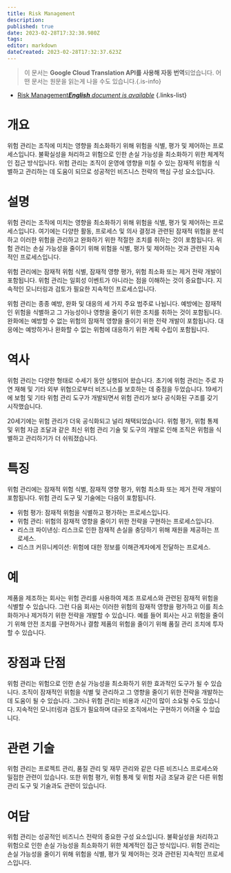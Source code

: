 ```yaml
---
title: Risk Management
description: 
published: true
date: 2023-02-28T17:32:38.980Z
tags: 
editor: markdown
dateCreated: 2023-02-28T17:32:37.623Z
---
```


> 이 문서는 **Google Cloud Translation API를 사용해 자동 번역**되었습니다.
어떤 문서는 원문을 읽는게 나을 수도 있습니다.{.is-info}



- [Risk Management***English** document is available*](/en/Knowledge-base/Dictionary/risk-management)
{.links-list}


# 개요
위험 관리는 조직에 미치는 영향을 최소화하기 위해 위험을 식별, 평가 및 제어하는 프로세스입니다. 불확실성을 처리하고 위험으로 인한 손실 가능성을 최소화하기 위한 체계적인 접근 방식입니다. 위험 관리는 조직이 운영에 영향을 미칠 수 있는 잠재적 위험을 식별하고 관리하는 데 도움이 되므로 성공적인 비즈니스 전략의 핵심 구성 요소입니다.

# 설명
위험 관리는 조직에 미치는 영향을 최소화하기 위해 위험을 식별, 평가 및 제어하는 프로세스입니다. 여기에는 다양한 활동, 프로세스 및 의사 결정과 관련된 잠재적 위험을 분석하고 이러한 위험을 관리하고 완화하기 위한 적절한 조치를 취하는 것이 포함됩니다. 위험 관리는 손실 가능성을 줄이기 위해 위험을 식별, 평가 및 제어하는 것과 관련된 지속적인 프로세스입니다.

위험 관리에는 잠재적 위험 식별, 잠재적 영향 평가, 위험 최소화 또는 제거 전략 개발이 포함됩니다. 위험 관리는 일회성 이벤트가 아니라는 점을 이해하는 것이 중요합니다. 지속적인 모니터링과 검토가 필요한 지속적인 프로세스입니다.

위험 관리는 종종 예방, 완화 및 대응의 세 가지 주요 범주로 나뉩니다. 예방에는 잠재적인 위험을 식별하고 그 가능성이나 영향을 줄이기 위한 조치를 취하는 것이 포함됩니다. 완화에는 예방할 수 없는 위험의 잠재적 영향을 줄이기 위한 전략 개발이 포함됩니다. 대응에는 예방하거나 완화할 수 없는 위험에 대응하기 위한 계획 수립이 포함됩니다.

# 역사
위험 관리는 다양한 형태로 수세기 동안 실행되어 왔습니다. 초기에 위험 관리는 주로 자연 재해 및 기타 외부 위협으로부터 비즈니스를 보호하는 데 중점을 두었습니다. 19세기에 보험 및 기타 위험 관리 도구가 개발되면서 위험 관리가 보다 공식화된 구조를 갖기 시작했습니다.

20세기에는 위험 관리가 더욱 공식화되고 널리 채택되었습니다. 위험 평가, 위험 통제 및 위험 자금 조달과 같은 최신 위험 관리 기술 및 도구의 개발로 인해 조직은 위험을 식별하고 관리하기가 더 쉬워졌습니다.

# 특징
위험 관리에는 잠재적 위험 식별, 잠재적 영향 평가, 위험 최소화 또는 제거 전략 개발이 포함됩니다. 위험 관리 도구 및 기술에는 다음이 포함됩니다.

- 위험 평가: 잠재적 위험을 식별하고 평가하는 프로세스입니다.
- 위험 관리: 위험의 잠재적 영향을 줄이기 위한 전략을 구현하는 프로세스입니다.
- 리스크 파이낸싱: 리스크로 인한 잠재적 손실을 충당하기 위해 재원을 제공하는 프로세스.
- 리스크 커뮤니케이션: 위험에 대한 정보를 이해관계자에게 전달하는 프로세스.

# 예
제품을 제조하는 회사는 위험 관리를 사용하여 제조 프로세스와 관련된 잠재적 위험을 식별할 수 있습니다. 그런 다음 회사는 이러한 위험의 잠재적 영향을 평가하고 이를 최소화하거나 제거하기 위한 전략을 개발할 수 있습니다. 예를 들어 회사는 사고 위험을 줄이기 위해 안전 조치를 구현하거나 결함 제품의 위험을 줄이기 위해 품질 관리 조치에 투자할 수 있습니다.

# 장점과 단점
위험 관리는 위험으로 인한 손실 가능성을 최소화하기 위한 효과적인 도구가 될 수 있습니다. 조직이 잠재적인 위험을 식별 및 관리하고 그 영향을 줄이기 위한 전략을 개발하는 데 도움이 될 수 있습니다. 그러나 위험 관리는 비용과 시간이 많이 소요될 수도 있습니다. 지속적인 모니터링과 검토가 필요하며 대규모 조직에서는 구현하기 어려울 수 있습니다.

# 관련 기술
위험 관리는 프로젝트 관리, 품질 관리 및 재무 관리와 같은 다른 비즈니스 프로세스와 밀접한 관련이 있습니다. 또한 위험 평가, 위험 통제 및 위험 자금 조달과 같은 다른 위험 관리 도구 및 기술과도 관련이 있습니다.

# 여담
위험 관리는 성공적인 비즈니스 전략의 중요한 구성 요소입니다. 불확실성을 처리하고 위험으로 인한 손실 가능성을 최소화하기 위한 체계적인 접근 방식입니다. 위험 관리는 손실 가능성을 줄이기 위해 위험을 식별, 평가 및 제어하는 것과 관련된 지속적인 프로세스입니다.